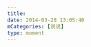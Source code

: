 ```yaml
---
title: 
date: 2014-03-28 13:05:40
mCategories: [说说]
type: moment
---
```


<div id="pics-20140328130540"></div>

<script>
var data = [
    {"link": "2014-03-28_000002.webp", "type": "shuoshuo"},
    {"link": "2014-03-28_000004.jpeg", "type": "shuoshuo"}
];
picsRender(data, "pics-20140328130540");
</script>
